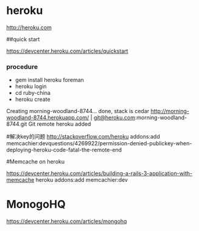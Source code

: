 # heroku

http://heroku.com

##quick start

https://devcenter.heroku.com/articles/quickstart

### procedure
* gem install heroku foreman
* heroku login
* cd ruby-china
* heroku create

 Creating morning-woodland-8744... done, stack is cedar
 http://morning-woodland-8744.herokuapp.com/ | git@heroku.com:morning-woodland-8744.git
 Git remote heroku added
 
 #解决key的问题
 http://stackoverflow.com/heroku addons:add memcachier:devquestions/4269922/permission-denied-publickey-when-deploying-heroku-code-fatal-the-remote-end



#Memcache on heroku

https://devcenter.heroku.com/articles/building-a-rails-3-application-with-memcache
heroku addons:add memcachier:dev


# MonogoHQ
https://devcenter.heroku.com/articles/mongohq


